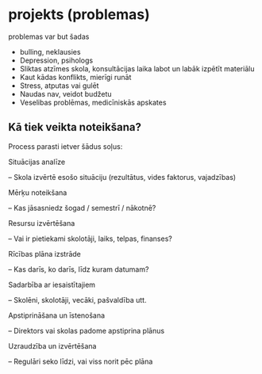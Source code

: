 # projekts (problemas)
problemas var but šadas
- bulling, neklausies
- Depression, psihologs
- Sliktas atzīmes skola, konsultācijas laika labot un labāk izpētīt materiālu
- Kaut kādas konflikts, mierīgi runāt
- Stress, atputas vai gulēt
- Naudas nav, veidot budžetu
- Veselibas problēmas, medicīniskās apskates



## Kā tiek veikta noteikšana?

Process parasti ietver šādus soļus:

Situācijas analīze

– Skola izvērtē esošo situāciju (rezultātus, vides faktorus, vajadzības)

Mērķu noteikšana

– Kas jāsasniedz šogad / semestrī / nākotnē?

Resursu izvērtēšana

– Vai ir pietiekami skolotāji, laiks, telpas, finanses?

Rīcības plāna izstrāde

– Kas darīs, ko darīs, līdz kuram datumam?

Sadarbība ar iesaistītajiem

– Skolēni, skolotāji, vecāki, pašvaldība utt.

Apstiprināšana un īstenošana

– Direktors vai skolas padome apstiprina plānus

Uzraudzība un izvērtēšana

– Regulāri seko līdzi, vai viss norit pēc plāna
